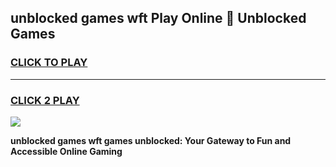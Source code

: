 
## unblocked games wft Play Online 👋 Unblocked Games
<h3>
<a href="https://premium.freeplayer.one?title=unblocked_games_wft&ref=19F">CLICK TO PLAY</a></h3>
<hr>

<h3>
<a href="https://premium.freeplayer.one?title=unblocked_games_wft&ref=19F">CLICK 2 PLAY</a>
  
</h3>

<a href="https://premium.freeplayer.one?title=unblocked_games_wft&ref=19F"><img src="https://clearcache.store/games.png"></a>


**unblocked games wft games unblocked: Your Gateway to Fun and Accessible Online Gaming**
